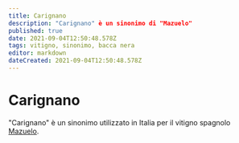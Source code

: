 ```yaml
---
title: Carignano
description: "Carignano" è un sinonimo di "Mazuelo"
published: true
date: 2021-09-04T12:50:48.578Z
tags: vitigno, sinonimo, bacca nera
editor: markdown
dateCreated: 2021-09-04T12:50:48.578Z
---
```


# Carignano
"Carignano" è un sinonimo utilizzato in Italia per il vitigno spagnolo [Mazuelo](/vitigni/Spagna/bacca-nera/mazuelo).